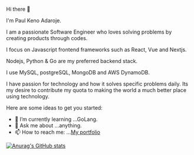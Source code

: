 Hi there 👋

I'm Paul Keno Adaroje.

I am a passionate Software Engineer who loves solving problems by creating products through codes.

I focus on Javascript frontend frameworks such as React, Vue and Nextjs.

Nodejs, Python & Go are my preferred backend stack.

I use MySQL, postgreSQL, MongoDB and AWS DynamoDB.

I have passion for technology and how it solves specific problems daily. Its my desire to contribute my quota to making the world a much better place using technology.

Here are some ideas to get you started:

- 🌱 I’m currently learning ...GoLang.
- 💬 Ask me about ...anything.
- 📫 How to reach me: ...[My portfolio](https://paulkeno.com/)

[![Anurag's GitHub stats](https://github-readme-stats.vercel.app/api?username=kenogit78)](https://github.com/anuraghazra/github-readme-stats)
